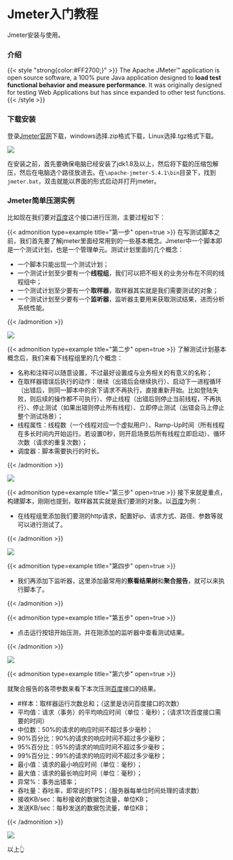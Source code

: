 # Jmeter入门教程


Jmeter安装与使用。

<!--more-->

### 介绍

{{< style "strong{color:#FF2700;}" >}}
The Apache JMeter™ application is open source software, a 100% pure Java application designed to **load test functional behavior and measure performance**. It was originally designed for testing Web Applications but has since expanded to other test functions.
{{< /style >}}

### 下载安装

登录[Jmeter官网](https://jmeter.apache.org/download_jmeter.cgi)下载，windows选择.zip格式下载，Linux选择.tgz格式下载。

![](https://i.loli.net/2021/03/31/QiOavI7HALb6Ud1.png)

在安装之前，首先要确保电脑已经安装了jdk1.8及以上，然后将下载的压缩包解压，然后在电脑选个路径放进去。在`\apache-jmeter-5.4.1\bin`目录下，找到`jmeter.bat`，双击就能以界面的形式启动并打开jmeter。

### Jmeter简单压测实例

比如现在我们要对[百度](https://www.baidu.com/)这个接口进行压测，主要过程如下：

{{< admonition type=example title="第一步" open=true >}}
在写测试脚本之前，我们首先要了解jmeter里面经常用到的一些基本概念。Jmeter中一个脚本即是一个测试计划，也是一个管理单元。测试计划里面的几个概念：

- 一个脚本只能出现一个测试计划；
- 一个测试计划至少要有一个**线程组**，我们可以把不相关的业务分布在不同的线程组中；
- 一个测试计划至少要有一个**取样器**，取样器其实就是我们需要测试的对象；
- 一个测试计划至少要有一个**监听器**，监听器主要用来获取测试结果，进而分析系统性能。

{{< /admonition >}}

![](https://i.loli.net/2021/03/31/iAaveyhYHk6N5G9.png)

{{< admonition type=example title="第二步" open=true >}}
了解测试计划基本概念后，我们来看下线程组里的几个概念：

- 名称和注释可以随意设置，不过最好设置成与业务相关的有意义的名称；
- 在取样器错误后执行的动作：继续（出错后会继续执行）、启动下一进程循环（出错后，则同一脚本中的余下请求不再执行，直接重新开始。比如登陆失败，则后续的操作都不可执行）、停止线程（出错后则停止当前线程，不再执行）、停止测试（如果出错则停止所有线程）、立即停止测试（出错会马上停止整个测试场景）；
- 线程属性：线程数（一个线程对应一个虚拟用户）、Ramp-Up时间（所有线程在多长时间内开始运行。若设置0秒，则开启场景后所有线程立即启动）、循环次数（请求的重复次数）；
- 调度器：脚本需要执行的时长。

{{< /admonition >}}

![](https://i.loli.net/2021/03/31/e7sZgBFXCKINOYU.png)

{{< admonition type=example title="第三步" open=true >}}
接下来就是重点，构建脚本，刚刚也提到，取样器其实就是我们要测的对象。以[百度](https://www.baidu.com/)为例：

- 在线程组里添加我们要测的http请求，配置好ip、请求方式、路径、参数等就可以进行测试了。

{{< /admonition >}}

![](https://i.loli.net/2021/03/31/mcFd3UhWMVw9o1j.png)

{{< admonition type=example title="第四步" open=true >}}

- 我们再添加下监听器，这里添加最常用的**察看结果树**和**聚合报告**，就可以来执行脚本了。

{{< /admonition >}}

{{< admonition type=example title="第五步" open=true >}}

- 点击运行按钮开始压测，并在刚添加的监听器中查看测试结果。

{{< /admonition >}}

![](https://i.loli.net/2021/03/31/zpIhlMvZtr72XnE.png)

{{< admonition type=example title="第六步" open=true >}}

就聚合报告的各项参数来看下本次压测[百度](https://www.baidu.com/)接口的结果。

- #样本：取样器运行次数总和；（这里是访问百度接口的次数）
- 平均值：请求（事务）的平均响应时间（单位：毫秒）；（请求1次百度接口需要的时间）
- 中位数：50%的请求的响应时间不超过多少毫秒；
- 90%百分比：90%的请求的响应时间不超过多少毫秒；
- 95%百分比：95%的请求的响应时间不超过多少毫秒；
- 99%百分比：99%的请求的响应时间不超过多少毫秒；
- 最小值：请求的最小响应时间（单位：毫秒）；
- 最大值：请求的最长响应时间（单位：毫秒）；
- 异常%：事务出错率；
- 吞吐量：吞吐率，即常说的TPS；（服务器每单位时间处理的请求数）
- 接收KB/sec：每秒接收的数据包流量，单位KB；
- 发送KB/sec：每秒发送的数据包流量，单位KB；

{{< /admonition >}}

![](https://i.loli.net/2021/03/31/KX7gLa5dtJv9z3W.png)

以上:point_up_2:
